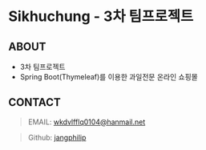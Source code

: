 # Sikhuchung - 3차 팀프로젝트

## ABOUT
- 3차 팀프로젝트
- Spring Boot(Thymeleaf)를 이용한 과일전문 온라인 쇼핑몰

## CONTACT
> EMAIL: <wkdvlfflq0104@hanmail.net>

> Github: [jangphilip](https://github.com/jangphilip "바로가기")
